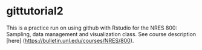 # gittutorial2

This is a practice run on using github with Rstudio for the NRES 800: Sampling, data management and visualization class. See course description [here] (https://bulletin.unl.edu/courses/NRES/800).
